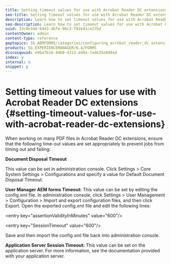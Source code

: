 ```yaml
---
title: Setting timeout values for use with Acrobat Reader DC extensions 
seo-title: Setting timeout values for use with Acrobat Reader DC extensions 
description: Learn how to set timeout values for use with Acrobat Reader DC extensions.
seo-description: Learn how to set timeout values for use with Acrobat Reader DC extensions.
uuid: 33c0e34d-6443-4bfe-96c3-f92e41ce27bd
contentOwner: admin
content-type: reference
geptopics: SG_AEMFORMS/categories/configuring_acrobat_reader_dc_extensions
products: SG_EXPERIENCEMANAGER/6.4/FORMS
discoiquuid: e9ba7b18-4468-4312-ad8a-7a4635e840ad
index: y
internal: n
snippet: y
---
```


# Setting timeout values for use with Acrobat Reader DC extensions {#setting-timeout-values-for-use-with-acrobat-reader-dc-extensions}

When working on many PDF files in Acrobat Reader DC extensions, ensure that the following time-out values are set appropriately to prevent jobs from timing out and failing:

**Document Disposal Timeout**

This value can be set in administration console. Click Settings > Core System Settings > Configurations and specify a value for Default Document Disposal Timeout.

**User Manager AEM forms Timeout:** This value can be set by editing the config.xml file. In administration console, click Settings > User Management > Configuration > Import and export configuration files, and then click Export. Open the exported config.xml file and edit the following lines:

&lt;entry key="assertionValidityInMinutes" value="600"/&gt;

&lt;entry key="SessionTimeout" value="600"/&gt;

Save and then import the config.xml file back into administration console.

**Application Server Session Timeout:** This value can be set on the application server. For more information, see the documentation provided with your application server.
